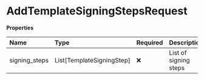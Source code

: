 # AddTemplateSigningStepsRequest

**Properties**

| Name          | Type                      | Required | Description           |
| :------------ | :------------------------ | :------- | :-------------------- |
| signing_steps | List[TemplateSigningStep] | ❌       | List of signing steps |

